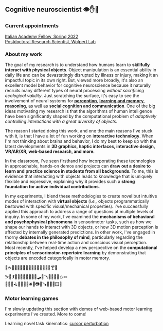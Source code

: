 ## Cognitive neuroscientist 👁✋🧠

### Current appointments
[Italian Academy Fellow, Spring 2022](https://italianacademy.columbia.edu)<br>
[Postdoctoral Research Scientist, Wolpert Lab](https://wolpertlab.neuroscience.columbia.edu)

### About my work
The goal of my research is to understand how humans learn to **skillfully interact with physical objects**. Object manipulation is an essential ability in daily life and can be devastatingly disrupted by illness or injury, making it an impactful topic in its own right. But, viewed more broadly, it's also an excellent model behavior for cognitive neuroscience because it naturally recruits many different types of neural processing _without sacrificing ecological validity_. Just scratching the surface, it's easy to see the involvement of neural systems for <a href="javascript:void(0)" data-toggle="tooltip" title="" data-html="true" data-original-title="&bull; 3D shape analysis<br>&bull; object recognition<br>&bull; haptic feedback<br>&bull; multisensory integration"><b>perception</b></a>, <a href="javascript:void(0)" data-toggle="tooltip" title="" data-html="true" data-original-title="&bull; generalization<br>&bull; prediction errors<br>&bull; cost functions<br>&bull; representational formats"><b>learning and memory</b></a>, <a href="javascript:void(0)" data-toggle="tooltip" title="" data-html="true" data-original-title="&bull; sequential planning<br>&bull; intuitive physics<br>&bull; tool use & design"><b>reasoning</b></a>, as well as <a href="javascript:void(0)" data-toggle="tooltip" title="" data-html="true" data-original-title="&bull; action understanding<br>&bull; gesture & pantomime"><b>social cognition and communication</b></a>. One of the big ideas motivating my research is that the algorithms of human intelligence have been significantly shaped by the computational problem of _adaptively controlling interactions with a great diversity of objects_.

The reason I started doing this work, and one the main reasons I've stuck with it, is that I have a lot of fun working on **interactive technology**. When I'm not thinking about brains and behavior, I do my best to keep up with the latest developments in **3D graphics, haptic interfaces, interactive design, VR/AR/XR, web-based research, and more**.

In the classroom, I've seen firsthand how incorporating these technologies in approachable, hands-on demos and projects can **draw out a desire to learn and practice science in students from all backgrounds**. To me, this is evidence that interacting with objects leads to knowledge that is uniquely flexible and expressive, explaining why it provides such a **strong foundation for active individual contributions**.

In my experiments, I blend these methodologies to create novel but intuitive modes of interaction with **virtual objects** (_i.e.,_ objects programmatically bestowed with specific visual/mechanical properties). I've successfully applied this approach to address a range of questions at multiple levels of inquiry. In some of my work, I've examined the **mechanisms of behavioral and psychophysical phenomena** in sensorimotor tasks, such as how we shape our hands to interact with 3D objects, or how 3D motion perception is affected by internally generated predictions. In other work, I've engaged in thorny **debates in the philosophy of mind**, particularly regarding the relationship between real-time action and conscious visual perception. Most recently, I've helped develop a new perspective on the **computational principles of sensorimotor-repertoire learning** by demonstrating that objects are encoded categorically in motor memory.

🥐☕️🍑🥗🍟🌯🥑🌽🍺🍕🦪🥂🥦🍷🍝🧀🍸🍪<br>
⛷🎾🏌️🎯🎳🏄‍♂️🎱🌷🥏🏹🛹🏓🪃🧑‍🎨🎣🚴⛄️🪢<br>
🧷🔩🔑🪒🔌💡🐚📱🛎🔪📷🔨🪚🎁🌂🧯🪟🚪<br>

### Motor learning games
I'm slowly updating this section with demos of web-based motor learning experiments I've created.
More to come!

Learning novel task kinematics: <a href="/demos/vmr/vmr.html">cursor perturbation</a>
